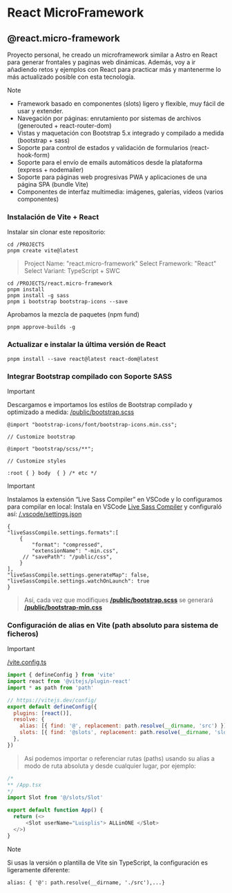 # React MicroFramework
## @react.micro-framework
Proyecto personal, he creado un microframework similar a Astro en React para generar frontales y paginas web dinámicas.
Además, voy a ir añadiendo retos y ejemplos con React para practicar más y mantenerme lo más actualizado posible con esta tecnología.

> [!NOTE]
> - Framework basado en componentes (slots) ligero y flexible, muy fácil de usar y extender.
> - Navegación por páginas: enrutamiento por sistemas de archivos (generouted + react-router-dom)
> - Vistas y maquetación con Bootstrap 5.x integrado y compilado a medida (bootstrap + sass)
> - Soporte para control de estados y validación de formularios (react-hook-form)
> - Soporte para el envío de emails automáticos desde la plataforma (express + nodemailer)
> - Soporte para páginas web progresivas PWA y aplicaciones de una página SPA (bundle Vite)
> - Componentes de interfaz multimedia: imágenes, galerías, vídeos (varios componentes)

### Instalación de Vite + React
Instalar sin clonar este repositorio:
```
cd /PROJECTS
pnpm create vite@latest
```
> Project Name: "react.micro-framework" 
> Select Framework: "React" 
> Select Variant: TypeScript + SWC
```
cd /PROJECTS/react.micro-framework
pnpm install
pnpm install -g sass
pnpm i bootstrap bootstrap-icons --save
```
Aprobamos la mezcla de paquetes (npm fund)
```
pnpm approve-builds -g
```

### Actualizar e instalar la última versión de React
```
pnpm install --save react@latest react-dom@latest
```

### Integrar Bootstrap compilado con Soporte SASS
> [!IMPORTANT]
> Descargamos e importamos los estilos de Bootstrap compilado y optimizado a medida:
[/public/bootstrap.scss](/public/bootstrap.scss)
```
@import "bootstrap-icons/font/bootstrap-icons.min.css";

// Customize bootstrap

@import "bootstrap/scss/**";

// Customize styles

:root { } body  { } /* etc */
```
> [!IMPORTANT]
> Instalamos la extensión “Live Sass Compiler” en VSCode y lo configuramos para compilar en local:
> Instala en VSCode [Live Sass Compiler](https://marketplace.visualstudio.com/items?itemName=glenn2223.live-sass) y configuraló así: [/.vscode/settings.json](/.vscode/settings.json)
```
{
"liveSassCompile.settings.formats":[
    {
        "format": "compressed", 
        "extensionName": "-min.css", 
     // "savePath": "/public/css", 
    }
],
"liveSassCompile.settings.generateMap": false, 
"liveSassCompile.settings.watchOnLaunch": true
}
```
> Así, cada vez que modifiques **[/public/bootstrap.scss](/public/bootstrap.scss)** se generará **[/public/bootstrap-min.css](/public/bootstrap-min.css)**

### Configuración de alias en Vite (path absoluto para sistema de ficheros)
> [!IMPORTANT]
> [/vite.config.ts](/vite.config.ts)
```javascript
import { defineConfig } from 'vite'
import react from '@vitejs/plugin-react'
import * as path from 'path'

// https://vitejs.dev/config/
export default defineConfig({
  plugins: [react()],
  resolve: {
    alias: [{ find: '@', replacement: path.resolve(__dirname, 'src') }],
    slots: [{ find: '@slots', replacement: path.resolve(__dirname, 'slots') }],
  },
})
```
> Así podemos importar o referenciar rutas (paths) usando su alias a modo de ruta absoluta y desde cualquier lugar, por ejemplo:
```javascript
/*
** /App.tsx
*/
import Slot from '@/slots/Slot'

export default function App() {
  return (<>
      <Slot userName="Luisplis"> ALLinONE </Slot>
  </>)
}
```
> [!NOTE]
> Si usas la versión o plantilla de Vite sin TypeScript, la configuración es ligeramente diferente:
```
alias: { '@': path.resolve(__dirname, './src'),...}
```

